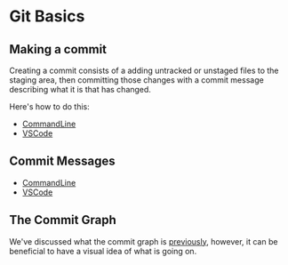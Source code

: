 # Git Basics

## Making a commit

Creating a commit consists of a adding untracked or unstaged files to the staging
area, then committing those changes with a commit message describing what it is
that has changed.

Here's how to do this:

- [CommandLine](CommandLine/3-GitBasics.md#making-a-commit)
- [VSCode](VSCode/3-GitBasics.md#making-a-commit)

## Commit Messages

- [CommandLine](CommandLine/3-GitBasics.md#commit-messages)
- [VSCode](VSCode/3-GitBasics.md#commit-messages)

## The Commit Graph

We've discussed what the commit graph is [previously](1-WhatIsGit.md), however,
it can be beneficial to have a visual idea of what is going on.

<!-- TODO: Insert images for commit graphs here -->
<!-- ![Image](a) -->

